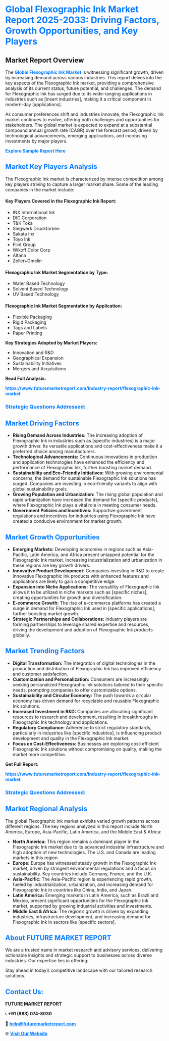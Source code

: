 <h1 style="color: #007BFF;">Global Flexographic Ink Market Report 2025-2033: Driving Factors, Growth Opportunities, and Key Players</h1>

<section id="overview">
<h2>Market Report Overview</h2>
<p>The <a href="https://www.futuremarketreport.com/industry-report/flexographic-ink-market" style="color: #007BFF; text-decoration: none;"><strong>Global Flexographic Ink Market</strong></a> is witnessing significant growth, driven by increasing demand across various industries. This report delves into the key aspects of the Flexographic Ink market, providing a comprehensive analysis of its current status, future potential, and challenges. The demand for Flexographic Ink has surged due to its wide-ranging applications in industries such as [insert industries], making it a critical component in modern-day [applications].</p>
<p>As consumer preferences shift and industries innovate, the Flexographic Ink market continues to evolve, offering both challenges and opportunities for stakeholders. The global market is expected to expand at a substantial compound annual growth rate (CAGR) over the forecast period, driven by technological advancements, emerging applications, and increasing investments by major players.</p>
</section>

<section id="overview">
<p><a href="https://www.futuremarketreport.com/request-sample/reportId=88453" style="color: #007BFF; text-decoration: none;"><strong>Explore Sample Report Here</strong></a></p>
</section>

<section id="key-players">
<h2 style="color: #007BFF;">Market Key Players Analysis</h2>
<p>The Flexographic Ink market is characterized by intense competition among key players striving to capture a larger market share. Some of the leading companies in the market include:</p>
<h4>Key Players Covered in the Flexographic Ink Report:</h4>
<ul><li>INX International Ink</li><li>DIC Corporation</li><li>T&amp;K Toka</li><li>Siegwerk Druckfarben</li><li>Sakata Inx</li><li>Toyo Ink</li><li>Flint Group</li><li>Wikoff Color Corp</li><li>Altana</li><li>Zeller+Gmelin</li></ul>
<h4>Flexographic Ink Market Segmentation by Type:</h4>
<ul><li>Water Based Technology</li><li>Solvent Based Technology</li><li>UV Based Technology</li></ul>

<h4>Flexographic Ink Market Segmentation by Application:</h4>
<ul><li>Flexible Packaging</li><li>Rigid Packaging</li><li>Tags and Labels</li><li>Paper Printing</li></ul>
<p><strong>Key Strategies Adopted by Market Players:</strong></p>
<ul>
<li>Innovation and R&D</li>
<li>Geographical Expansion</li>
<li>Sustainability Initiatives</li>
<li>Mergers and Acquisitions</li>
</ul>
</section>

<section>
<p><strong>Read Full Analysis: </strong></p><a href="https://www.futuremarketreport.com/industry-report/flexographic-ink-market" style="color: #007BFF; text-decoration: none;"><strong>https://www.futuremarketreport.com/industry-report/flexographic-ink-market</strong></a>
<h3 style="color: #007BFF;">Strategic Questions Addressed:</h3>
</section>

<section id="driving-factors">
<h2 style="color: #007BFF;">Market Driving Factors</h2>
<ul>
<li><strong>Rising Demand Across Industries:</strong> The increasing adoption of Flexographic Ink in industries such as [specific industries] is a major growth driver. Its versatile applications and cost-effectiveness make it a preferred choice among manufacturers.</li>
<li><strong>Technological Advancements:</strong> Continuous innovations in production and application technologies have enhanced the efficiency and performance of Flexographic Ink, further boosting market demand.</li>
<li><strong>Sustainability and Eco-Friendly Initiatives:</strong> With growing environmental concerns, the demand for sustainable Flexographic Ink solutions has surged. Companies are investing in eco-friendly variants to align with global sustainability goals.</li>
<li><strong>Growing Population and Urbanization:</strong> The rising global population and rapid urbanization have increased the demand for [specific products], where Flexographic Ink plays a vital role in meeting consumer needs.</li>
<li><strong>Government Policies and Incentives:</strong> Supportive government regulations and incentives for industries using Flexographic Ink have created a conducive environment for market growth.</li>
</ul>
</section>

<section id="growth-opportunities">
<h2 style="color: #007BFF;">Market Growth Opportunities</h2>
<ul>
<li><strong>Emerging Markets:</strong> Developing economies in regions such as Asia-Pacific, Latin America, and Africa present untapped potential for the Flexographic Ink market. Increasing industrialization and urbanization in these regions are key growth drivers.</li>
<li><strong>Innovative Product Development:</strong> Companies investing in R&D to create innovative Flexographic Ink products with enhanced features and applications are likely to gain a competitive edge.</li>
<li><strong>Expansion into Niche Applications:</strong> The versatility of Flexographic Ink allows it to be utilized in niche markets such as [specific niches], creating opportunities for growth and diversification.</li>
<li><strong>E-commerce Growth:</strong> The rise of e-commerce platforms has created a surge in demand for Flexographic Ink used in [specific applications], further boosting market growth.</li>
<li><strong>Strategic Partnerships and Collaborations:</strong> Industry players are forming partnerships to leverage shared expertise and resources, driving the development and adoption of Flexographic Ink products globally.</li>
</ul>
</section>

<section id="trending-factors">
<h2 style="color: #007BFF;">Market Trending Factors</h2>
<ul>
<li><strong>Digital Transformation:</strong> The integration of digital technologies in the production and distribution of Flexographic Ink has improved efficiency and customer satisfaction.</li>
<li><strong>Customization and Personalization:</strong> Consumers are increasingly seeking personalized Flexographic Ink solutions tailored to their specific needs, prompting companies to offer customizable options.</li>
<li><strong>Sustainability and Circular Economy:</strong> The push towards a circular economy has driven demand for recyclable and reusable Flexographic Ink solutions.</li>
<li><strong>Increased Investment in R&D:</strong> Companies are allocating significant resources to research and development, resulting in breakthroughs in Flexographic Ink technology and applications.</li>
<li><strong>Regulatory Compliance:</strong> Adherence to strict regulatory standards, particularly in industries like [specific industries], is influencing product development and quality in the Flexographic Ink market.</li>
<li><strong>Focus on Cost-Effectiveness:</strong> Businesses are exploring cost-efficient Flexographic Ink solutions without compromising on quality, making the market more competitive.</li>
</ul>
</section>

<section>
<p><strong>Get Full Report: </strong></p><a href="https://www.futuremarketreport.com/industry-report/flexographic-ink-market" style="color: #007BFF; text-decoration: none;"><strong>https://www.futuremarketreport.com/industry-report/flexographic-ink-market</strong></a>
<h3 style="color: #007BFF;">Strategic Questions Addressed:</h3>
</section>


<section id="regional-analysis">
<h2 style="color: #007BFF;">Market Regional Analysis</h2>
<p>The global Flexographic Ink market exhibits varied growth patterns across different regions. The key regions analyzed in this report include North America, Europe, Asia-Pacific, Latin America, and the Middle East & Africa:</p>
<ul>
<li><strong>North America:</strong> This region remains a dominant player in the Flexographic Ink market due to its advanced industrial infrastructure and high adoption of new technologies. The U.S. and Canada are leading markets in this region.</li>
<li><strong>Europe:</strong> Europe has witnessed steady growth in the Flexographic Ink market, driven by stringent environmental regulations and a focus on sustainability. Key countries include Germany, France, and the U.K.</li>
<li><strong>Asia-Pacific:</strong> The Asia-Pacific region is experiencing rapid growth, fueled by industrialization, urbanization, and increasing demand for Flexographic Ink in countries like China, India, and Japan.</li>
<li><strong>Latin America:</strong> Emerging markets in Latin America, such as Brazil and Mexico, present significant opportunities for the Flexographic Ink market, supported by growing industrial activities and investments.</li>
<li><strong>Middle East & Africa:</strong> The region’s growth is driven by expanding industries, infrastructure development, and increasing demand for Flexographic Ink in sectors like [specific sectors].</li>
</ul>
</section>

<footer>
<h2 style="color: #007BFF;">About FUTURE MARKET REPORT</h2>
<p>We are a trusted name in market research and advisory services, delivering actionable insights and strategic support to businesses across diverse industries. Our expertise lies in offering:</p>

<p>Stay ahead in today’s competitive landscape with our tailored research solutions.</p>

<h2 style="color: #007BFF;">Contact Us:</h2>
<p><strong>FUTURE MARKET REPORT</strong></p>
<p>📞 <strong>+91 (883) 074-8030</strong></p>
<p>📧 <strong><a href="mailto:help@futuremarketreport.com" style="color: #007BFF;">help@futuremarketreport.com</a></strong></p>
<p>🌐 <strong><a href="https://www.futuremarketreport.com/" style="color: #007BFF;">Visit Our Website</a></strong></p>
</footer>